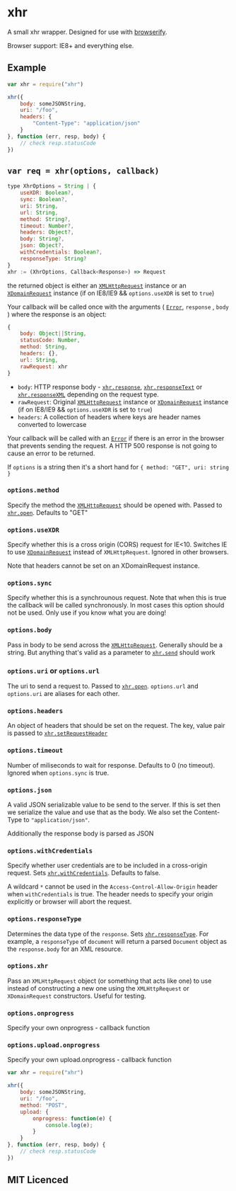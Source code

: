 # xhr

A small xhr wrapper. Designed for use with [browserify](http://browserify.org/).

Browser support: IE8+ and everything else.

## Example

```js
var xhr = require("xhr")

xhr({
    body: someJSONString,
    uri: "/foo",
    headers: {
        "Content-Type": "application/json"
    }
}, function (err, resp, body) {
    // check resp.statusCode
})
```

## `var req = xhr(options, callback)`

```js
type XhrOptions = String | {
    useXDR: Boolean?,
    sync: Boolean?,
    uri: String,
    url: String,
    method: String?,
    timeout: Number?,
    headers: Object?,
    body: String?,
    json: Object?,
    withCredentials: Boolean?,
    responseType: String?
}
xhr := (XhrOptions, Callback<Response>) => Request
```
the returned object is either an [`XMLHttpRequest`][3] instance
    or an [`XDomainRequest`][4] instance (if on IE8/IE9 &&
    `options.useXDR` is set to `true`)

Your callback will be called once with the arguments
    ( [`Error`][5], `response` , `body` ) where the response is an object:
```js
{
    body: Object||String,
    statusCode: Number,
    method: String,
    headers: {},
    url: String,
    rawRequest: xhr
}   
```
 - `body`: HTTP response body - [`xhr.response`][6], [`xhr.responseText`][7] or
    [`xhr.responseXML`][8] depending on the request type.
 - `rawRequest`: Original  [`XMLHttpRequest`][3] instance
    or [`XDomainRequest`][4] instance (if on IE8/IE9 &&
    `options.useXDR` is set to `true`)
 - `headers`: A collection of headers where keys are header names converted to lowercase
    

Your callback will be called with an [`Error`][5] if there is an error in the browser that prevents sending the request. 
A HTTP 500 response is not going to cause an error to be returned. 
    
If `options` is a string then it's a short hand for
    `{ method: "GET", uri: string }`

### `options.method`

Specify the method the [`XMLHttpRequest`][3] should be opened
    with. Passed to [`xhr.open`][2]. Defaults to "GET"

### `options.useXDR`

Specify whether this is a cross origin (CORS) request for IE<10.
    Switches IE to use [`XDomainRequest`][4] instead of `XMLHttpRequest`.
    Ignored in other browsers.
    
Note that headers cannot be set on an XDomainRequest instance.

### `options.sync`

Specify whether this is a synchrounous request. Note that when
    this is true the callback will be called synchronously. In
    most cases this option should not be used. Only use if you
    know what you are doing!

### `options.body`

Pass in body to be send across the [`XMLHttpRequest`][3].
    Generally should be a string. But anything that's valid as
    a parameter to [`xhr.send`][1] should work

### `options.uri` or `options.url`

The uri to send a request to. Passed to [`xhr.open`][2]. `options.url` and `options.uri` are aliases for each other.

### `options.headers`

An object of headers that should be set on the request. The
    key, value pair is passed to [`xhr.setRequestHeader`][9]

### `options.timeout`

Number of miliseconds to wait for response. Defaults to 0 (no timeout). Ignored when `options.sync` is true.

### `options.json`

A valid JSON serializable value to be send to the server. If this
    is set then we serialize the value and use that as the body.
    We also set the Content-Type to `"application/json"`.

Additionally the response body is parsed as JSON

### `options.withCredentials`

Specify whether user credentials are to be included in a cross-origin
    request. Sets [`xhr.withCredentials`][10]. Defaults to false.
    
A wildcard `*` cannot be used in the `Access-Control-Allow-Origin` header when `withCredentials` is true. 
    The header needs to specify your origin explicitly or browser will abort the request.

### `options.responseType`

Determines the data type of the `response`. Sets [`xhr.responseType`][11]. For example, a `responseType` of `document` will return a parsed `Document` object as the `response.body` for an XML resource.

### `options.xhr`

Pass an `XMLHttpRequest` object (or something that acts like one) to use instead of constructing a new one using the `XMLHttpRequest` or `XDomainRequest` constructors. Useful for testing.

### `options.onprogress`

Specify your own onprogress - callback function

### `options.upload.onprogress`

Specify your own upload.onprogress - callback function
```js
var xhr = require("xhr")

xhr({
    body: someJSONString,
    uri: "/foo",
    method: "POST",
    upload: {
        onprogress: function(e) {
            console.log(e);
        }
    }
}, function (err, resp, body) {
    // check resp.statusCode
})
```

## MIT Licenced

  [1]: http://xhr.spec.whatwg.org/#the-send()-method
  [2]: http://xhr.spec.whatwg.org/#the-open()-method
  [3]: http://xhr.spec.whatwg.org/#interface-xmlhttprequest
  [4]: http://msdn.microsoft.com/en-us/library/ie/cc288060(v=vs.85).aspx
  [5]: http://es5.github.com/#x15.11
  [6]: http://xhr.spec.whatwg.org/#the-response-attribute
  [7]: http://xhr.spec.whatwg.org/#the-responsetext-attribute
  [8]: http://xhr.spec.whatwg.org/#the-responsexml-attribute
  [9]: http://xhr.spec.whatwg.org/#the-setrequestheader()-method
  [10]: http://xhr.spec.whatwg.org/#the-withcredentials-attribute
  [11]: https://xhr.spec.whatwg.org/#the-responsetype-attribute
